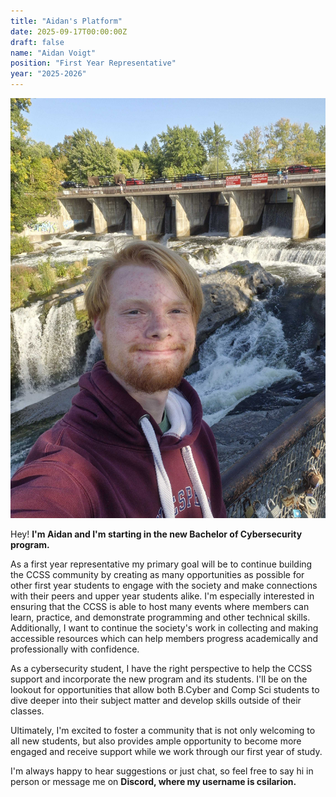 ```yaml
---
title: "Aidan's Platform"
date: 2025-09-17T00:00:00Z
draft: false
name: "Aidan Voigt"
position: "First Year Representative"
year: "2025-2026"
---
```


![Aidan](/images/first_year_reps/2025/aidan.jpg)

Hey! **I'm Aidan and I'm starting in the new Bachelor of Cybersecurity program.**

As a first year representative my primary goal will be to continue building the CCSS community by creating as many opportunities as possible for other first year students to engage with the society and make connections with their peers and upper year students alike. I'm especially interested in ensuring that the CCSS is able to host many events where members can learn, practice, and demonstrate programming and other technical skills. Additionally, I want to continue the society's work in collecting and making accessible resources which can help members progress academically and professionally with confidence.

As a cybersecurity student, I have the right perspective to help the CCSS support and incorporate the new program and its students. I'll be on the lookout for opportunities that allow both B.Cyber and Comp Sci students to dive deeper into their subject matter and develop skills outside of their classes.

Ultimately, I'm excited to foster a community that is not only welcoming to all new students, but also provides ample opportunity to become more engaged and receive support while we work through our first year of study.

I'm always happy to hear suggestions or just chat, so feel free to say hi in person or message me on **Discord, where my username is csilarion.**
